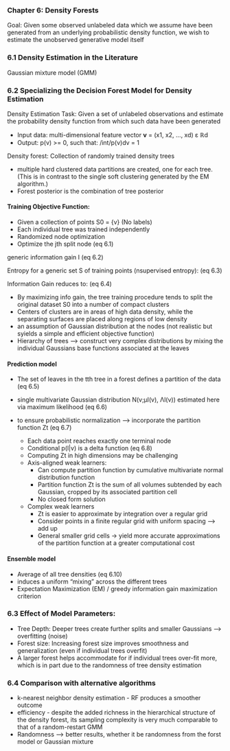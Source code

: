 ### Chapter 6: Density Forests

Goal: Given some observed unlabeled data which we
assume have been generated from an underlying probabilistic density function, we
wish to estimate the unobserved generative model itself

### 6.1 Density Estimation in the Literature

Gaussian mixture model (GMM)

### 6.2 Specializing the Decision Forest Model for Density Estimation

Density Estimation Task: Given a set of unlabeled observations and estimate the probability density function from which such data have been generated  

* Input data: multi-dimensional feature vector **v** = (x1, x2, ..., xd) &epsilon; ℝd
* Output: p(v) >= 0, such that: /int/p(v)dv = 1

Density forest: Collection of randomly trained density trees
* multiple hard
clustered data partitions are created, one for each tree. (This is in contrast to the
single soft clustering generated by the EM algorithm.)
* Forest posterior is the combination of tree posterior


#### Training Objective Function: 

* Given a collection of points S0 = {v} (No labels)
* Each individual tree was trained independently
* Randomized node optimization 
* Optimize the jth split node (eq 6.1)
    

generic information gain I (eq 6.2)

Entropy for a generic set S of training points (nsupervised entropy): (eq 6.3)

Information Gain reduces to: (eq 6.4)

* By maximizing info gain, the tree training procedure tends to split the
original dataset S0 into a number of compact clusters
* Centers of clusters are in areas of high data density, while the separating surfaces are placed along regions of low density 
* an assumption of Gaussian distribution at the nodes (not realistic but syields a simple and efficient objective function)
* Hierarchy of trees --> construct very complex distributions
by mixing the individual Gaussians base functions associated at the leaves

#### Prediction model 
* The set of leaves in the tth tree in a forest defines a partition of the data (eq 6.5)
* single multivariate Gaussian distribution N(v;μl(v), Λl(v)) estimated
here via maximum likelihood (eq 6.6)

* to ensure probabilistic normalization --> incorporate the partition function Zt (eq 6.7)

    * Each data point reaches exactly one terminal node 
    * Conditional p(l|v) is a delta function (eq 6.8)
    * Computing Zt in high dimensions may be challenging
    * Axis-aligned weak learners:
        * Can compute partition function by cumulative multivariate normal distribution function 
        * Partition function Zt is the sum of all volumes subtended by each Gaussian, cropped by its associated partition cell 
        * No closed form solution
    * Complex weak learners
        * Zt is easier to approximate by integration over a regular grid 
        * Consider points in a finite regular grid with uniform spacing --> add up 
        * General smaller grid cells -> yield more accurate approximations of the partition function at a greater computational cost

#### Ensemble model
* Average of all tree densities (eq 6.10)
* induces a uniform “mixing” across the different trees
* Expectation Maximization (EM) / greedy information gain maximization criterion

    
### 6.3 Effect of Model Parameters: 
* Tree Depth: Deeper trees create further splits and smaller Gaussians --> overfitting (noise)
* Forest size: Increasing forest size improves smoothness and generalization (even if individual trees overfit)
* A larger forest helps accommodate for if individual trees over-fit more, which is in part due to the randomness of tree density estimation


### 6.4 Comparison with alternative algorithms
* k-nearest neighbor density estimation - RF produces a smoother outcome
* efficiency - despite the added richness in the hierarchical structure of the density forest, its sampling
complexity is very much comparable to that of a random-restart GMM
* Randomness --> better results, whether it be randomness from the forst model or Gaussian mixture

